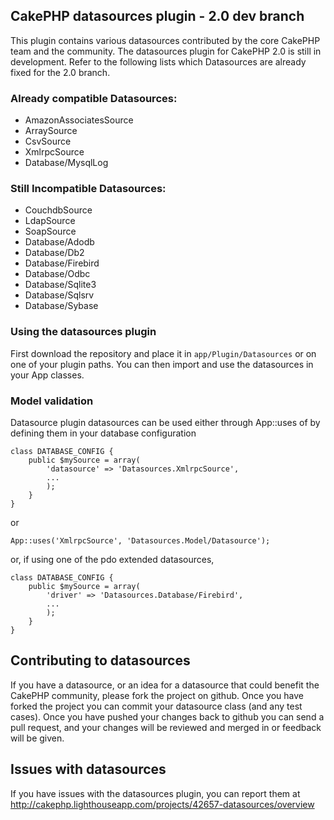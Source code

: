 ## CakePHP datasources plugin - 2.0 dev branch

This plugin contains various datasources contributed by the core CakePHP team and the community.
The datasources plugin for CakePHP 2.0 is still in development. Refer to the following lists which Datasources are already fixed for the 2.0 branch.

### Already compatible Datasources:

* AmazonAssociatesSource
* ArraySource
* CsvSource
* XmlrpcSource
* Database/MysqlLog

### Still Incompatible Datasources:

* CouchdbSource
* LdapSource
* SoapSource
* Database/Adodb
* Database/Db2
* Database/Firebird
* Database/Odbc
* Database/Sqlite3
* Database/Sqlsrv
* Database/Sybase

### Using the datasources plugin

First download the repository and place it in `app/Plugin/Datasources` or on one of your plugin paths. You can then import and use the datasources in your App classes.

### Model validation

Datasource plugin datasources can be used either through App::uses of by defining them in your database configuration

	class DATABASE_CONFIG {
		public $mySource = array(
			'datasource' => 'Datasources.XmlrpcSource',
			...
			);
		}
	}

or

	App::uses('XmlrpcSource', 'Datasources.Model/Datasource');

or, if using one of the pdo extended datasources,

	class DATABASE_CONFIG {
		public $mySource = array(
			'driver' => 'Datasources.Database/Firebird',
			...
			);
		}
	}

## Contributing to datasources

If you have a datasource, or an idea for a datasource that could benefit the CakePHP community, please fork the project on github. Once you have forked the project you can commit your datasource class (and any test cases). Once you have pushed your changes back to github you can send a pull request, and your changes will be reviewed and merged in or feedback will be given.

## Issues with datasources

If you have issues with the datasources plugin, you can report them at http://cakephp.lighthouseapp.com/projects/42657-datasources/overview
